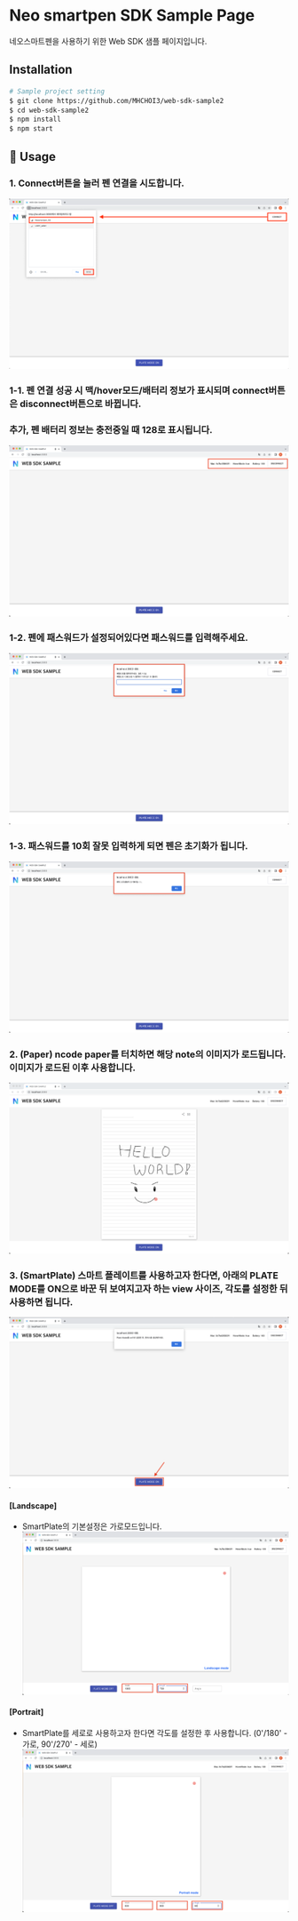 # Neo smartpen SDK Sample Page
네오스마트펜을 사용하기 위한 Web SDK 샘플 페이지입니다.

## Installation 
``` sh
# Sample project setting
$ git clone https://github.com/MHCHOI3/web-sdk-sample2
$ cd web-sdk-sample2
$ npm install
$ npm start
```


## 🔨 Usage

### 1. Connect버튼을 눌러 펜 연결을 시도합니다.
![MainPage](./src/assets/1.png)

### 1-1. 펜 연결 성공 시 맥/hover모드/배터리 정보가 표시되며 connect버튼은 disconnect버튼으로 바뀝니다. <br />
### 추가, 펜 배터리 정보는 충전중일 때 128로 표시됩니다.
![SuccessPenConnection](./src/assets/1-1.png)

### 1-2. 펜에 패스워드가 설정되어있다면 패스워드를 입력해주세요.
![RequiredPassword](./src/assets/1-2.png)

### 1-3. 패스워드를 10회 잘못 입력하게 되면 펜은 초기화가 됩니다.
![ResetPen](./src/assets/1-3.png)

### 2. **(Paper)** ncode paper를 터치하면 해당 note의 이미지가 로드됩니다. 이미지가 로드된 이후 사용합니다.
![Paper](./src/assets/2.png)

### 3. **(SmartPlate)** 스마트 플레이트를 사용하고자 한다면, 아래의 PLATE MODE를 ON으로 바꾼 뒤 보여지고자 하는 view 사이즈, 각도를 설정한 뒤 사용하면 됩니다.
![SmartPlatePage](./src/assets/3.png)

#### [Landscape]
- SmartPlate의 기본설정은 가로모드입니다.
![SmartPlateLandscape](./src/assets/4.png)

#### [Portrait]
- SmartPlate를 세로로 사용하고자 한다면 각도를 설정한 후 사용합니다. (0'/180' - 가로, 90'/270' - 세로)
![SmartPlatePortrait](./src/assets/5.png)

